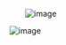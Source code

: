      ![image](https://github.com/user-attachments/assets/ee03c918-a42e-4967-8710-ace2d450df94)



   ![image](https://github.com/user-attachments/assets/881e4cff-fd26-45b7-9bc9-ae01587af9df)
